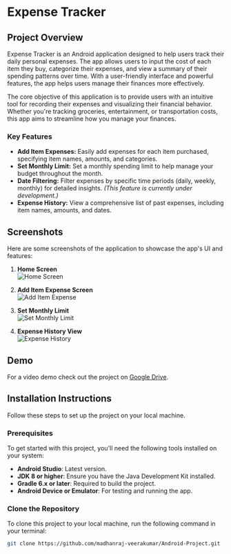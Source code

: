 # Expense Tracker

## Project Overview

Expense Tracker is an Android application designed to help users track their daily personal expenses. The app allows users to input the cost of each item they buy, categorize their expenses, and view a summary of their spending patterns over time. With a user-friendly interface and powerful features, the app helps users manage their finances more effectively.

The core objective of this application is to provide users with an intuitive tool for recording their expenses and visualizing their financial behavior. Whether you're tracking groceries, entertainment, or transportation costs, this app aims to streamline how you manage your finances.

### Key Features
- **Add Item Expenses:** Easily add expenses for each item purchased, specifying item names, amounts, and categories.
- **Set Monthly Limit:** Set a monthly spending limit to help manage your budget throughout the month.
- **Date Filtering:** Filter expenses by specific time periods (daily, weekly, monthly) for detailed insights. *(This feature is currently under development.)*
- **Expense History:** View a comprehensive list of past expenses, including item names, amounts, and dates.

## Screenshots

Here are some screenshots of the application to showcase the app's UI and features:

1. **Home Screen**  
   ![Home Screen](assets/screenshots/home_screen.png)
   
2. **Add Item Expense Screen**  
   ![Add Item Expense](assets/screenshots/add_item_expense.png)

3. **Set Monthly Limit**  
   ![Set Monthly Limit](assets/screenshots/monthly_limit.png)

4. **Expense History View**  
   ![Expense History](assets/screenshots/expense_history.png)

## Demo

For a video demo  check out the project on 
[Google Drive](https://drive.google.com/drive/folders/1iq0oMk3CFskEp76yJm5M3wLT0hSYs7S3?usp=sharing).

## Installation Instructions

Follow these steps to set up the project on your local machine.

### Prerequisites

To get started with this project, you'll need the following tools installed on your system:

- **Android Studio**: Latest version.
- **JDK 8 or higher**: Ensure you have the Java Development Kit installed.
- **Gradle 6.x or later**: Required to build the project.
- **Android Device or Emulator**: For testing and running the app.

### Clone the Repository

To clone this project to your local machine, run the following command in your terminal:

```bash
git clone https://github.com/madhanraj-veerakumar/Android-Project.git
